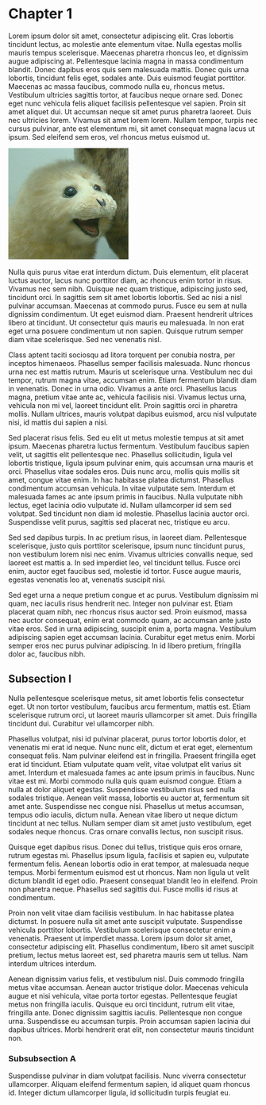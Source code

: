 # Chapter 1

Lorem ipsum dolor sit amet, consectetur adipiscing elit. Cras lobortis tincidunt lectus, ac molestie ante elementum vitae. Nulla egestas mollis mauris tempus scelerisque. Maecenas pharetra rhoncus leo, et dignissim augue adipiscing at. Pellentesque lacinia magna in massa condimentum blandit. Donec dapibus eros quis sem malesuada mattis. Donec quis urna lobortis, tincidunt felis eget, sodales ante. Duis euismod feugiat porttitor. Maecenas ac massa faucibus, commodo nulla eu, rhoncus metus. Vestibulum ultricies sagittis tortor, at faucibus neque ornare sed. Donec eget nunc vehicula felis aliquet facilisis pellentesque vel sapien. Proin sit amet aliquet dui. Ut accumsan neque sit amet purus pharetra laoreet. Duis nec ultricies lorem. Vivamus sit amet lorem lorem. Nullam tempor, turpis nec cursus pulvinar, ante est elementum mi, sit amet consequat magna lacus ut ipsum. Sed eleifend sem eros, vel rhoncus metus euismod ut.

![Fig. 1: Aliquam eleifend fermentum sapien](images/img0.png)

Nulla quis purus vitae erat interdum dictum. Duis elementum, elit placerat luctus auctor, lacus nunc porttitor diam, ac rhoncus enim tortor in risus. Vivamus nec sem nibh. Quisque nec quam tristique, adipiscing justo sed, tincidunt orci. In sagittis sem sit amet lobortis lobortis. Sed ac nisi a nisl pulvinar accumsan. Maecenas at commodo purus. Fusce eu sem at nulla dignissim condimentum. Ut eget euismod diam. Praesent hendrerit ultrices libero at tincidunt. Ut consectetur quis mauris eu malesuada. In non erat eget urna posuere condimentum ut non sapien. Quisque rutrum semper diam vitae scelerisque. Sed nec venenatis nisl. 

Class aptent taciti sociosqu ad litora torquent per conubia nostra, per inceptos himenaeos. Phasellus semper facilisis malesuada. Nunc rhoncus urna nec est mattis rutrum. Mauris ut scelerisque urna. Vestibulum nec dui tempor, rutrum magna vitae, accumsan enim. Etiam fermentum blandit diam in venenatis. Donec in urna odio. Vivamus a ante orci. Phasellus lacus magna, pretium vitae ante ac, vehicula facilisis nisi. Vivamus lectus urna, vehicula non mi vel, laoreet tincidunt elit. Proin sagittis orci in pharetra mollis. Nullam ultrices, mauris volutpat dapibus euismod, arcu nisl vulputate nisi, id mattis dui sapien a nisi.

Sed placerat risus felis. Sed eu elit ut metus molestie tempus at sit amet ipsum. Maecenas pharetra luctus fermentum. Vestibulum faucibus sapien velit, ut sagittis elit pellentesque nec. Phasellus sollicitudin, ligula vel lobortis tristique, ligula ipsum pulvinar enim, quis accumsan urna mauris et orci. Phasellus vitae sodales eros. Duis nunc arcu, mollis quis mollis sit amet, congue vitae enim. In hac habitasse platea dictumst. Phasellus condimentum accumsan vehicula. In vitae vulputate sem. Interdum et malesuada fames ac ante ipsum primis in faucibus. Nulla vulputate nibh lectus, eget lacinia odio vulputate id. Nullam ullamcorper id sem sed volutpat. Sed tincidunt non diam id molestie. Phasellus lacinia auctor orci. Suspendisse velit purus, sagittis sed placerat nec, tristique eu arcu.

Sed sed dapibus turpis. In ac pretium risus, in laoreet diam. Pellentesque scelerisque, justo quis porttitor scelerisque, ipsum nunc tincidunt purus, non vestibulum lorem nisi nec enim. Vivamus ultricies convallis neque, sed laoreet est mattis a. In sed imperdiet leo, vel tincidunt tellus. Fusce orci enim, auctor eget faucibus sed, molestie id tortor. Fusce augue mauris, egestas venenatis leo at, venenatis suscipit nisi.

Sed eget urna a neque pretium congue et ac purus. Vestibulum dignissim mi quam, nec iaculis risus hendrerit nec. Integer non pulvinar est. Etiam placerat quam nibh, nec rhoncus risus auctor sed. Proin euismod, massa nec auctor consequat, enim erat commodo quam, ac accumsan ante justo vitae eros. Sed in urna adipiscing, suscipit enim a, porta magna. Vestibulum adipiscing sapien eget accumsan lacinia. Curabitur eget metus enim. Morbi semper eros nec purus pulvinar adipiscing. In id libero pretium, fringilla dolor ac, faucibus nibh. 

## Subsection I

Nulla pellentesque scelerisque metus, sit amet lobortis felis consectetur eget. Ut non tortor vestibulum, faucibus arcu fermentum, mattis est. Etiam scelerisque rutrum orci, ut laoreet mauris ullamcorper sit amet. Duis fringilla tincidunt dui. Curabitur vel ullamcorper nibh.

Phasellus volutpat, nisi id pulvinar placerat, purus tortor lobortis dolor, et venenatis mi erat id neque. Nunc nunc elit, dictum et erat eget, elementum consequat felis. Nam pulvinar eleifend est in fringilla. Praesent fringilla eget erat id tincidunt. Etiam vulputate quam velit, vitae volutpat elit varius sit amet. Interdum et malesuada fames ac ante ipsum primis in faucibus. Nunc vitae est mi. Morbi commodo nulla quis quam euismod congue. Etiam a nulla at dolor aliquet egestas. Suspendisse vestibulum risus sed nulla sodales tristique. Aenean velit massa, lobortis eu auctor at, fermentum sit amet ante. Suspendisse nec congue nisi. Phasellus ut metus accumsan, tempus odio iaculis, dictum nulla. Aenean vitae libero ut neque dictum tincidunt at nec tellus. Nullam semper diam sit amet justo vestibulum, eget sodales neque rhoncus. Cras ornare convallis lectus, non suscipit risus.

Quisque eget dapibus risus. Donec dui tellus, tristique quis eros ornare, rutrum egestas mi. Phasellus ipsum ligula, facilisis et sapien eu, vulputate fermentum felis. Aenean lobortis odio in erat tempor, at malesuada neque tempus. Morbi fermentum euismod est ut rhoncus. Nam non ligula ut velit dictum blandit id eget odio. Praesent consequat blandit leo in eleifend. Proin non pharetra neque. Phasellus sed sagittis dui. Fusce mollis id risus at condimentum.

Proin non velit vitae diam facilisis vestibulum. In hac habitasse platea dictumst. In posuere nulla sit amet ante suscipit vulputate. Suspendisse vehicula porttitor lobortis. Vestibulum scelerisque consectetur enim a venenatis. Praesent ut imperdiet massa. Lorem ipsum dolor sit amet, consectetur adipiscing elit. Phasellus condimentum, libero sit amet suscipit pretium, lectus metus laoreet est, sed pharetra mauris sem ut tellus. Nam interdum ultrices interdum.

Aenean dignissim varius felis, et vestibulum nisl. Duis commodo fringilla metus vitae accumsan. Aenean auctor tristique dolor. Maecenas vehicula augue et nisi vehicula, vitae porta tortor egestas. Pellentesque feugiat metus non fringilla iaculis. Quisque eu orci tincidunt, rutrum elit vitae, fringilla ante. Donec dignissim sagittis iaculis. Pellentesque non congue urna. Suspendisse eu accumsan turpis. Proin accumsan sapien lacinia dui dapibus ultrices. Morbi hendrerit erat elit, non consectetur mauris tincidunt non. 

### Subsubsection A

Suspendisse pulvinar in diam volutpat facilisis. Nunc viverra consectetur ullamcorper. Aliquam eleifend fermentum sapien, id aliquet quam rhoncus id. Integer dictum ullamcorper ligula, id sollicitudin turpis feugiat eu.
